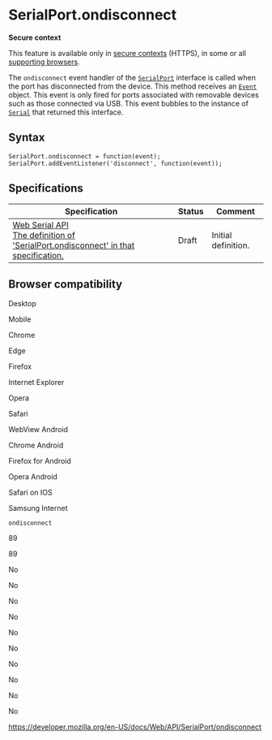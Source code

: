SerialPort.ondisconnect
=======================

**Secure context**

This feature is available only in [secure contexts](https://developer.mozilla.org/en-US/docs/Web/Security/Secure_Contexts) (HTTPS), in some or all [supporting browsers](#browser_compatibility).

The `ondisconnect` event handler of the [`SerialPort`](../serialport) interface is called when the port has disconnected from the device. This method receives an [`Event`](../event) object. This event is only fired for ports associated with removable devices such as those connected via USB. This event bubbles to the instance of [`Serial`](../serial) that returned this interface.

Syntax
------

    SerialPort.ondisconnect = function(event);
    SerialPort.addEventListener('disconnect', function(event));

Specifications
--------------

<table><thead><tr class="header"><th>Specification</th><th>Status</th><th>Comment</th></tr></thead><tbody><tr class="odd"><td><a href="https://wicg.github.io/serial/#dom-serialport-ondisconnect">Web Serial API<br />
<span class="small">The definition of 'SerialPort.ondisconnect' in that specification.</span></a></td><td><span class="spec-draft">Draft</span></td><td>Initial definition.</td></tr></tbody></table>

Browser compatibility
---------------------

Desktop

Mobile

Chrome

Edge

Firefox

Internet Explorer

Opera

Safari

WebView Android

Chrome Android

Firefox for Android

Opera Android

Safari on IOS

Samsung Internet

`ondisconnect`

89

89

No

No

No

No

No

No

No

No

No

No

<a href="https://developer.mozilla.org/en-US/docs/Web/API/SerialPort/ondisconnect" class="_attribution-link">https://developer.mozilla.org/en-US/docs/Web/API/SerialPort/ondisconnect</a>
